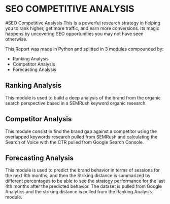 
SEO COMPETITIVE ANALYSIS
========================

#SEO Competitive Analysis 
This is a powerful research strategy in helping you to rank higher, get more traffic, and earn more conversions. Its magic happens by uncovering SEO opportunities you may not have seen otherwise.

This Report was made in Python and splitted in 3 modules compounded by:

*    Ranking Analysis
*    Competitor Analysis
*    Forecasting Analysis

Ranking Analysis
-----------------------

This module is used to build a deep analysis of the brand from the organic search perspective based in a SEMRush keyword organic research.


Competitor Analysis
-----------------------

This module consist in find the brand gap against a competitor using the overlapped keywords research pulled from SEMRush and calculating the Search of Voice with the CTR pulled from Google Search Console.


Forecasting Analysis
-----------------------

This module is used to predict the brand behavior in terms of sessions for the next 6th months, and then the Striking distance is summarized by different percentages to be able to see the strategy performance for the last 4th months after the predicted behavior. The dataset is pulled from Google Analytics and the striking distance is pulled from the Ranking Analysis module.
